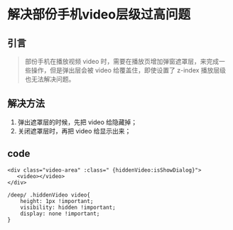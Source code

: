 # 解决部份手机video层级过高问题

## 引言
> 部份手机在播放视频 video 时，需要在播放页增加弹窗遮罩层，来完成一些操作，但是弹出层会被 video 给覆盖住，即使设置了 z-index 播放层级也无法解决问题。

## 解决方法
1. 弹出遮罩层的时候，先把 video 给隐藏掉；
2. 关闭遮罩层时，再把 video 给显示出来；

## code

```
<div class="video-area" :class=" {hiddenVideo:isShowDialog}">
   <video></video>                 
</div>
```

```
/deep/ .hiddenVideo video{
    height: 1px !important;
    visibility: hidden !important;
    display: none !important;
}
```